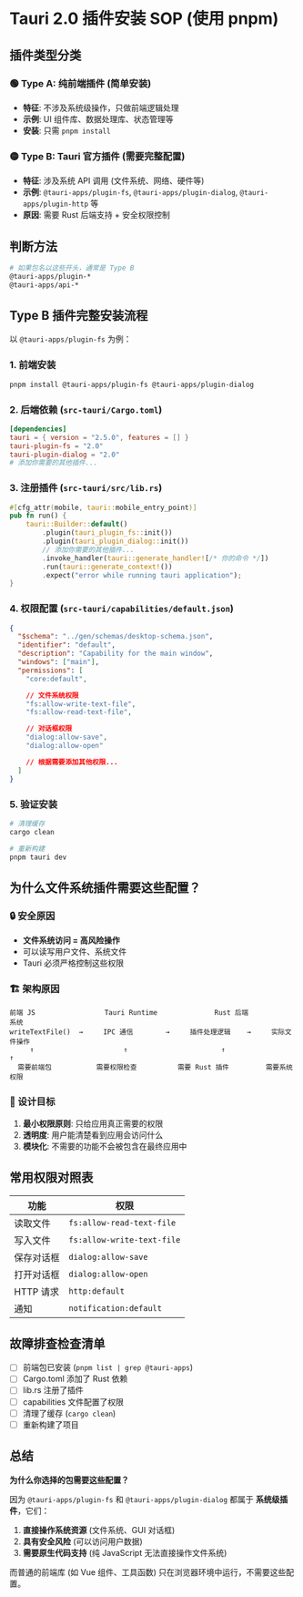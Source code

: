 # Tauri 2.0 插件安装 SOP (使用 pnpm)

## 插件类型分类

### 🟢 Type A: 纯前端插件 (简单安装)

- **特征**: 不涉及系统级操作，只做前端逻辑处理
- **示例**: UI 组件库、数据处理库、状态管理等
- **安装**: 只需 `pnpm install`

### 🟡 Type B: Tauri 官方插件 (需要完整配置)

- **特征**: 涉及系统 API 调用 (文件系统、网络、硬件等)
- **示例**: `@tauri-apps/plugin-fs`, `@tauri-apps/plugin-dialog`, `@tauri-apps/plugin-http` 等
- **原因**: 需要 Rust 后端支持 + 安全权限控制

## 判断方法

```bash
# 如果包名以这些开头，通常是 Type B
@tauri-apps/plugin-*
@tauri-apps/api-*
```

## Type B 插件完整安装流程

以 `@tauri-apps/plugin-fs` 为例：

### 1. 前端安装

```bash
pnpm install @tauri-apps/plugin-fs @tauri-apps/plugin-dialog
```

### 2. 后端依赖 (`src-tauri/Cargo.toml`)

```toml
[dependencies]
tauri = { version = "2.5.0", features = [] }
tauri-plugin-fs = "2.0"
tauri-plugin-dialog = "2.0"
# 添加你需要的其他插件...
```

### 3. 注册插件 (`src-tauri/src/lib.rs`)

```rust
#[cfg_attr(mobile, tauri::mobile_entry_point)]
pub fn run() {
    tauri::Builder::default()
        .plugin(tauri_plugin_fs::init())
        .plugin(tauri_plugin_dialog::init())
        // 添加你需要的其他插件...
        .invoke_handler(tauri::generate_handler![/* 你的命令 */])
        .run(tauri::generate_context!())
        .expect("error while running tauri application");
}
```

### 4. 权限配置 (`src-tauri/capabilities/default.json`)

```json
{
  "$schema": "../gen/schemas/desktop-schema.json",
  "identifier": "default",
  "description": "Capability for the main window",
  "windows": ["main"],
  "permissions": [
    "core:default",

    // 文件系统权限
    "fs:allow-write-text-file",
    "fs:allow-read-text-file",

    // 对话框权限
    "dialog:allow-save",
    "dialog:allow-open"

    // 根据需要添加其他权限...
  ]
}
```

### 5. 验证安装

```bash
# 清理缓存
cargo clean

# 重新构建
pnpm tauri dev
```

## 为什么文件系统插件需要这些配置？

### 🔒 安全原因

- **文件系统访问 = 高风险操作**
- 可以读写用户文件、系统文件
- Tauri 必须严格控制这些权限

### 🏗️ 架构原因

```
前端 JS                 Tauri Runtime              Rust 后端                 系统
writeTextFile()  →     IPC 通信        →     插件处理逻辑    →     实际文件操作
     ↑                      ↑                       ↑                    ↑
  需要前端包           需要权限检查          需要 Rust 插件         需要系统权限
```

### 🎯 设计目标

1. **最小权限原则**: 只给应用真正需要的权限
2. **透明度**: 用户能清楚看到应用会访问什么
3. **模块化**: 不需要的功能不会被包含在最终应用中

## 常用权限对照表

| 功能       | 权限                       |
| ---------- | -------------------------- |
| 读取文件   | `fs:allow-read-text-file`  |
| 写入文件   | `fs:allow-write-text-file` |
| 保存对话框 | `dialog:allow-save`        |
| 打开对话框 | `dialog:allow-open`        |
| HTTP 请求  | `http:default`             |
| 通知       | `notification:default`     |

## 故障排查检查清单

- [ ] 前端包已安装 (`pnpm list | grep @tauri-apps`)
- [ ] Cargo.toml 添加了 Rust 依赖
- [ ] lib.rs 注册了插件
- [ ] capabilities 文件配置了权限
- [ ] 清理了缓存 (`cargo clean`)
- [ ] 重新构建了项目

## 总结

**为什么你选择的包需要这些配置？**

因为 `@tauri-apps/plugin-fs` 和 `@tauri-apps/plugin-dialog` 都属于 **系统级插件**，它们：

1. **直接操作系统资源** (文件系统、GUI 对话框)
2. **具有安全风险** (可以访问用户数据)
3. **需要原生代码支持** (纯 JavaScript 无法直接操作文件系统)

而普通的前端库 (如 Vue 组件、工具函数) 只在浏览器环境中运行，不需要这些配置。
